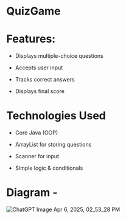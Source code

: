 
# QuizGame  

# Features:  

- Displays multiple-choice questions  

- Accepts user input  

- Tracks correct answers  

- Displays final score

 # Technologies Used  
 
- Core Java (OOP)
  
- ArrayList for storing questions

- Scanner for input

- Simple logic & conditionals

 # Diagram -

 ![ChatGPT Image Apr 6, 2025, 02_53_28 PM](https://github.com/user-attachments/assets/2734e0a5-6258-42ba-b0f1-1d21aadc8a85)


